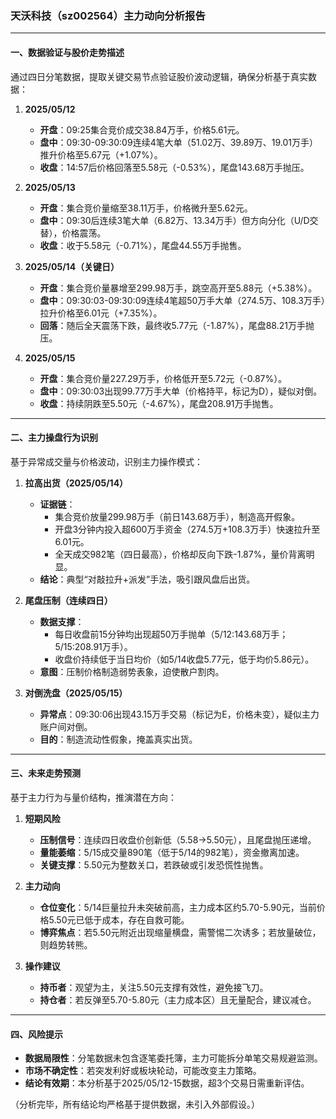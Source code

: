 ### 天沃科技（sz002564）主力动向分析报告

---

#### **一、数据验证与股价走势描述**
通过四日分笔数据，提取关键交易节点验证股价波动逻辑，确保分析基于真实数据：

1. **2025/05/12**
   - **开盘**：09:25集合竞价成交38.84万手，价格5.61元。
   - **盘中**：09:30-09:30:09连续4笔大单（51.02万、39.89万、19.01万手）推升价格至5.67元（+1.07%）。
   - **收盘**：14:57后价格回落至5.58元（-0.53%），尾盘143.68万手抛压。

2. **2025/05/13**
   - **开盘**：集合竞价量缩至38.11万手，价格微升至5.62元。
   - **盘中**：09:30后连续3笔大单（6.82万、13.34万手）但方向分化（U/D交替），价格震荡。
   - **收盘**：收于5.58元（-0.71%），尾盘44.55万手抛售。

3. **2025/05/14（关键日）**
   - **开盘**：集合竞价量暴增至299.98万手，跳空高开至5.88元（+5.38%）。
   - **盘中**：09:30:03-09:30:09连续4笔超50万手大单（274.5万、108.3万手）拉升价格至6.01元（+7.35%）。
   - **回落**：随后全天震荡下跌，最终收5.77元（-1.87%），尾盘88.21万手抛压。

4. **2025/05/15**
   - **开盘**：集合竞价量227.29万手，价格低开至5.72元（-0.87%）。
   - **盘中**：09:30:03出现99.77万手大单（价格持平，标记为D），疑似对倒。
   - **收盘**：持续阴跌至5.50元（-4.67%），尾盘208.91万手抛售。

---

#### **二、主力操盘行为识别**
基于异常成交量与价格波动，识别主力操作模式：

1. **拉高出货（2025/05/14）**
   - **证据链**：
     - 集合竞价放量299.98万手（前日143.68万手），制造高开假象。
     - 开盘3分钟内投入超600万手资金（274.5万+108.3万手）快速拉升至6.01元。
     - 全天成交982笔（四日最高），价格却反向下跌-1.87%，量价背离明显。
   - **结论**：典型“对敲拉升+派发”手法，吸引跟风盘后出货。

2. **尾盘压制（连续四日）**
   - **数据支撑**：
     - 每日收盘前15分钟均出现超50万手抛单（5/12:143.68万手；5/15:208.91万手）。
     - 收盘价持续低于当日均价（如5/14收盘5.77元，低于均价5.86元）。
   - **意图**：压制价格制造弱势表象，迫使散户割肉。

3. **对倒洗盘（2025/05/15）**
   - **异常点**：09:30:06出现43.15万手交易（标记为E，价格未变），疑似主力账户间对倒。
   - **目的**：制造流动性假象，掩盖真实出货。

---

#### **三、未来走势预测**
基于主力行为与量价结构，推演潜在方向：

1. **短期风险**
   - **压制信号**：连续四日收盘价创新低（5.58→5.50元），且尾盘抛压递增。
   - **量能萎缩**：5/15成交量890笔（低于5/14的982笔），资金撤离加速。
   - **关键支撑**：5.50元为整数关口，若跌破或引发恐慌性抛售。

2. **主力动向**
   - **仓位变化**：5/14巨量拉升未突破前高，主力成本区约5.70-5.90元，当前价格5.50元已低于成本，存在自救可能。
   - **博弈焦点**：若5.50元附近出现缩量横盘，需警惕二次诱多；若放量破位，则趋势转熊。

3. **操作建议**
   - **持币者**：观望为主，关注5.50元支撑有效性，避免接飞刀。
   - **持仓者**：若反弹至5.70-5.80元（主力成本区）且无量配合，建议减仓。

---

#### **四、风险提示**
- **数据局限性**：分笔数据未包含逐笔委托簿，主力可能拆分单笔交易规避监测。
- **市场不确定性**：若突发利好或板块轮动，可能改变主力策略。
- **结论有效期**：本分析基于2025/05/12-15数据，超3个交易日需重新评估。

（分析完毕，所有结论均严格基于提供数据，未引入外部假设。）